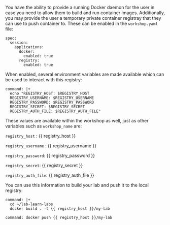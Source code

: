 You have the ability to provide a running Docker daemon for the user in case you need to allow them to build and run container images. Additionally, you may provide the user a temporary private container registray that they can use to push container to. These can be enabled in the `workshop.yaml` file:

```
spec:
  session:
    applications:
      docker:
        enabled: true
      registry:
        enabled: true
```

When enabled, several environment variables are made available which can be used to interact with this registry:

```terminal:execute
command: |+
  echo "REGISTRY_HOST: $REGISTRY_HOST
  REGISTRY_USERNAME: $REGISTRY_USERNAME
  REGISTRY_PASSWORD: $REGISTRY_PASSWORD
  REGISTRY_SECRET: $REGISTRY_SECRET
  REGISTRY_AUTH_FILE: $REGISTRY_AUTH_FILE"
```

These values are available within the workshop as well, just as other variables such as `workshop_name` are:

`registry_host` : {{ registry_host }}

`registry_username` : {{ registry_username }}

`registry_password`: {{ registry_password }}

`registry_secret`: {{ registry_secret }}

`registry_auth_file`: {{ registry_auth_file }}


You can use this information to build your lab and push it to the local registry:

```terminal:execute
command: |+ 
  cd ~/lab-learn-labs
  docker build . -t {{ registry_host }}/my-lab
```

```terminal:execute
command: docker push {{ registry_host }}/my-lab
```